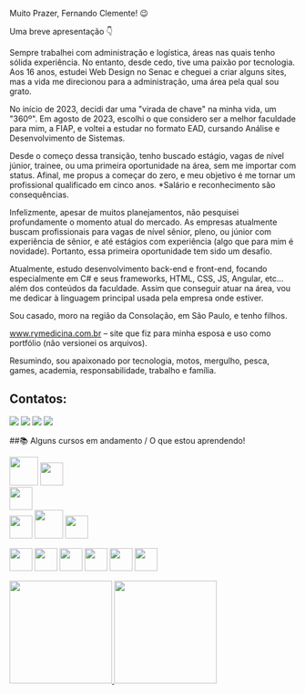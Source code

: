 Muito Prazer, Fernando Clemente! :wink:

Uma breve apresentação :point_down:

Sempre trabalhei com administração e logística, áreas nas quais tenho sólida experiência. No entanto, desde cedo, tive uma paixão por tecnologia. Aos 16 anos, estudei Web Design no Senac e cheguei a criar alguns sites, mas a vida me direcionou para a administração, uma área pela qual sou grato.

No início de 2023, decidi dar uma "virada de chave" na minha vida, um "360º". Em agosto de 2023, escolhi o que considero ser a melhor faculdade para mim, a FIAP, e voltei a estudar no formato EAD, cursando Análise e Desenvolvimento de Sistemas.

Desde o começo dessa transição, tenho buscado estágio, vagas de nível júnior, trainee, ou uma primeira oportunidade na área, sem me importar com status. Afinal, me propus a começar do zero, e meu objetivo é me tornar um profissional qualificado em cinco anos. *Salário e reconhecimento são consequências.

Infelizmente, apesar de muitos planejamentos, não pesquisei profundamente o momento atual do mercado. As empresas atualmente buscam profissionais para vagas de nível sênior, pleno, ou júnior com experiência de sênior, e até estágios com experiência (algo que para mim é novidade). Portanto, essa primeira oportunidade tem sido um desafio.

Atualmente, estudo desenvolvimento back-end e front-end, focando especialmente em C# e seus frameworks, HTML, CSS, JS, Angular, etc... além dos conteúdos da faculdade. Assim que conseguir atuar na área, vou me dedicar à linguagem principal usada pela empresa onde estiver.

Sou casado, moro na região da Consolação, em São Paulo, e tenho filhos.

www.rymedicina.com.br – site que fiz para minha esposa e uso como portfólio (não versionei os arquivos).

Resumindo, sou apaixonado por tecnologia, motos, mergulho, pesca, games, academia, responsabilidade, trabalho e família.

## Contatos:
<div>
<a href="mailto:fe-clemente@hotmail.com">
    <img loading="lazy" src="https://img.shields.io/badge/Hotmail-0078D4?style=for-the-badge&logo=microsoft-outlook&logoColor=white" target="_blank"></a>
<a href = "feclemente05@gmail.com"><img loading="lazy" src="https://img.shields.io/badge/Gmail-D14836?style=for-the-badge&logo=gmail&logoColor=white" target="_blank"></a>
<a href="https://www.linkedin.com/in/clementeads" target="_blank"><img loading="lazy" src="https://img.shields.io/badge/-LinkedIn-%230077B5?style=for-the-badge&logo=linkedin&logoColor=white" target="_blank"></a>
    <a href="https://wa.me/5511954397422" target="_blank">
    <img loading="lazy" src="https://img.shields.io/badge/WhatsApp-25D366?style=for-the-badge&logo=whatsapp&logoColor=white" target="_blank">
</a>
</div>
</a>

</div>



##📚 Alguns cursos em andamento /  O que estou aprendendo! 


<img src="https://cdn.jsdelivr.net/gh/devicons/devicon@latest/icons/cplusplus/cplusplus-original.svg" width="50" height="50" />  <img src="https://cdn.jsdelivr.net/gh/devicons/devicon@latest/icons/dotnetcore/dotnetcore-original.svg" width="40" height="40" />  
 <img src="https://cdn.jsdelivr.net/gh/devicons/devicon@latest/icons/dot-net/dot-net-original-wordmark.svg" width="40" height="40" />   
<img src="https://cdn.jsdelivr.net/gh/devicons/devicon@latest/icons/python/python-original-wordmark.svg" width="40" height="40"/> 
<img src="https://cdn.jsdelivr.net/gh/devicons/devicon@latest/icons/html5/html5-original-wordmark.svg" width="50" height="50" /><link rel="stylesheet" type='text/css' href="https://cdn.jsdelivr.net/gh/devicons/devicon@latest/devicon.min.css" width="40" height="40" />  <img src="https://cdn.jsdelivr.net/gh/devicons/devicon@latest/icons/wordpress/wordpress-plain.svg" width="40" height="40"  />

<img src="https://cdn.jsdelivr.net/gh/devicons/devicon@latest/icons/azure/azure-original.svg" width="40" height="40" /> <img src="https://cdn.jsdelivr.net/gh/devicons/devicon@latest/icons/visualstudio/visualstudio-original.svg" width="40" height="40" />  <img src="https://cdn.jsdelivr.net/gh/devicons/devicon@latest/icons/docker/docker-original-wordmark.svg" width="40" height="40" />  <img src="https://cdn.jsdelivr.net/gh/devicons/devicon@latest/icons/git/git-original-wordmark.svg" width="40" height="40" /> <img src="https://cdn.jsdelivr.net/gh/devicons/devicon@latest/icons/windows11/windows11-original.svg" width="40" height="40" />  <img src="https://cdn.jsdelivr.net/gh/devicons/devicon@latest/icons/linux/linux-original.svg" width="40" height="40" />
          

          
<div>
    <a href="https://github.com/fe-clemente">
        <img loading="lazy" height="180em" src="https://github-readme-stats.vercel.app/api/top-langs/?username=fe-clemente&layout=compact&langs_count=7&theme=dracula"/>
        <img loading="lazy" height="180em" src="https://github-readme-stats.vercel.app/api?username=fe-clemente&show_icons=true&theme=dracula"/>
    </a>
</div>


          




<!--
**fe-clemente/fe-clemente** is a ✨ _special_ ✨ repository because its `README.md` (this file) appears on your GitHub profile.

Here are some ideas to get you started:

- 🔭 I’m currently working on ...
- 🌱 I’m currently learning ...
- 👯 I’m looking to collaborate on ...
- 🤔 I’m looking for help with ...
- 💬 Ask me about ...
- 📫 How to reach me: ...
- 😄 Pronouns: ...
- ⚡ Fun fact: ...
-->

